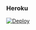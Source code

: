 ### Heroku
[![Deploy](https://www.herokucdn.com/deploy/button.svg)](https://heroku.com/deploy?template=https://github.com/ErickYasser/botsupremo)
